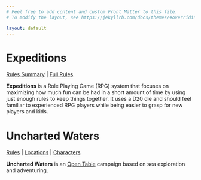 ```yaml
---
# Feel free to add content and custom Front Matter to this file.
# To modify the layout, see https://jekyllrb.com/docs/themes/#overriding-theme-defaults

layout: default
---
```

# Expeditions
[Rules Summary]({{site.baseurl}}/Expeditions/RulesSummary) | [Full Rules](Rules.md)

**Expeditions** is a Role Playing Game (RPG) system that focuses on maximizing how much fun can be had in a short amount of time by using just enough rules to keep things together. It uses a D20 die and should feel familiar to experienced RPG players while being easier to grasp for new players and kids.

# **Uncharted Waters**
[Rules]({{site.baseurl}}/UnchartedWaters/Rules) | [Locations]({{site.baseurl}}/UnchartedWaters/Locations/) | [Characters]({{site.baseurl}}/UnchartedWaters/Characters/)

**Uncharted Waters** is an [Open Table]({{site.baseurl}}/UnchartedWaters/Rules/OpenTable/) campaign based on sea exploration and adventuring. 
